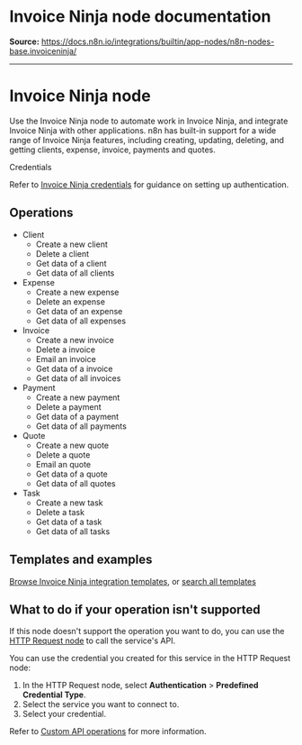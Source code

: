 # Invoice Ninja node documentation

**Source:** https://docs.n8n.io/integrations/builtin/app-nodes/n8n-nodes-base.invoiceninja/

---

# Invoice Ninja node

Use the Invoice Ninja node to automate work in Invoice Ninja, and integrate Invoice Ninja with other applications. n8n has built-in support for a wide range of Invoice Ninja features, including creating, updating, deleting, and getting clients, expense, invoice, payments and quotes.

Credentials

Refer to [Invoice Ninja credentials](../../credentials/invoiceninja/) for guidance on setting up authentication.

## Operations

- Client
  - Create a new client
  - Delete a client
  - Get data of a client
  - Get data of all clients
- Expense
  - Create a new expense
  - Delete an expense
  - Get data of an expense
  - Get data of all expenses
- Invoice
  - Create a new invoice
  - Delete a invoice
  - Email an invoice
  - Get data of a invoice
  - Get data of all invoices
- Payment
  - Create a new payment
  - Delete a payment
  - Get data of a payment
  - Get data of all payments
- Quote
  - Create a new quote
  - Delete a quote
  - Email an quote
  - Get data of a quote
  - Get data of all quotes
- Task
  - Create a new task
  - Delete a task
  - Get data of a task
  - Get data of all tasks

## Templates and examples

[Browse Invoice Ninja integration templates](https://n8n.io/integrations/invoice-ninja/), or [search all templates](https://n8n.io/workflows/)

## What to do if your operation isn't supported

If this node doesn't support the operation you want to do, you can use the [HTTP Request node](../../core-nodes/n8n-nodes-base.httprequest/) to call the service's API.

You can use the credential you created for this service in the HTTP Request node:

1. In the HTTP Request node, select **Authentication** > **Predefined Credential Type**.
2. Select the service you want to connect to.
3. Select your credential.

Refer to [Custom API operations](../../../custom-operations/) for more information.
